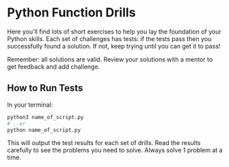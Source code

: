 # Python Function Drills

Here you'll find lots of short exercises to help you lay the foundation of your Python skills. Each set of challenges has tests: if the tests pass then you successfully found a solution. If not, keep trying until you can get it to pass!

Remember: all solutions are valid. Review your solutions with a mentor to get feedback and add challenge.


## How to Run Tests

In your terminal:

```bash
python3 name_of_script.py
# ..or
python name_of_script.py
```

This will output the test results for each set of drills. Read the results carefully to see the problems you need to solve. Always solve 1 problem at a time.

